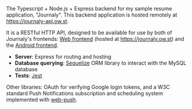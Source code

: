 The Typescript + Node.js + Express backend for my sample resume application, "Journaly". This backend application is hosted remotely at https://journaly-api.ow.st.

It is a RESTful HTTP API, designed to be available for use by both of Journaly's frontends: [Web frontend](https://github.com/owensteel/journaly-react-frontend) (hosted at https://journaly.ow.st) and the [Android frontend](https://github.com/owensteel/journaly-backend).

* **Server**: Express for routing and hosting
* **Database querying**: [Sequelize](https://www.npmjs.com/package/sequelize) ORM library to interact with the MySQL database
* **Tests**: [Jest](https://www.npmjs.com/package/jest)

Other libraries: OAuth for verifying Google login tokens, and a W3C standard Push Notifications subscription and scheduling system implemented with [web-push](https://www.npmjs.com/package/web-push).
